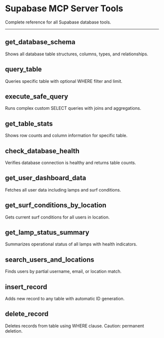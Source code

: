 # Supabase MCP Server Tools

Complete reference for all Supabase database tools.

---

## get_database_schema
Shows all database table structures, columns, types, and relationships.

## query_table
Queries specific table with optional WHERE filter and limit.

## execute_safe_query
Runs complex custom SELECT queries with joins and aggregations.

## get_table_stats
Shows row counts and column information for specific table.

## check_database_health
Verifies database connection is healthy and returns table counts.

## get_user_dashboard_data
Fetches all user data including lamps and surf conditions.

## get_surf_conditions_by_location
Gets current surf conditions for all users in location.

## get_lamp_status_summary
Summarizes operational status of all lamps with health indicators.

## search_users_and_locations
Finds users by partial username, email, or location match.

## insert_record
Adds new record to any table with automatic ID generation.

## delete_record
Deletes records from table using WHERE clause. Caution: permanent deletion.